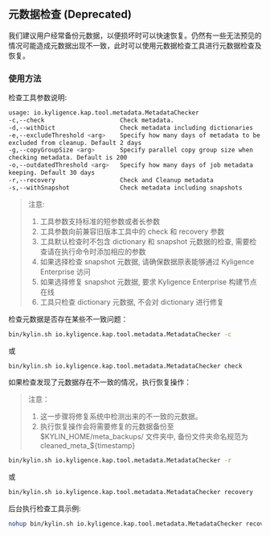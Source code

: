 ## 元数据检查 (Deprecated)

我们建议用户经常备份元数据，以便损坏时可以快速恢复。仍然有一些无法预见的情况可能造成元数据出现不一致，此时可以使用元数据检查工具进行元数据检查及恢复。

### 使用方法

检查工具参数说明:

```sh
usage: io.kyligence.kap.tool.metadata.MetadataChecker
-c,--check                     Check metadata. 
-d,--withDict                  Check metadata including dictionaries
-e,--excludeThreshold <arg>    Specify how many days of metadata to be
excluded from cleanup. Default 2 days
-g,--copyGroupSize <arg>       Specify parallel copy group size when
checking metadata. Default is 200
-o,--outdatedThreshold <arg>   Specify how many days of job metadata
keeping. Default 30 days
-r,--recovery                  Check and Cleanup metadata
-s,--withSnapshot              Check metadata including snapshots
```

> 注意: 
> 1. 工具参数支持标准的短参数或者长参数
> 2. 工具参数向前兼容旧版本工具中的 check 和 recovery 参数
> 3. 工具默认检查时不包含 dictionary 和 snapshot 元数据的检查, 需要检查请在执行命令时添加相应的参数
> 4. 如果选择检查 snapshot 元数据, 请确保数据原表能够通过 Kyligence Enterprise 访问
> 5. 如果选择修复 snapshot 元数据, 要求 Kyligence Enterprise 构建节点在线
> 6. 工具只检查 dictionary 元数据, 不会对 dictionary 进行修复

检查元数据是否存在某些不一致问题：

```sh
bin/kylin.sh io.kyligence.kap.tool.metadata.MetadataChecker -c
```

或

```sh
bin/kylin.sh io.kyligence.kap.tool.metadata.MetadataChecker check
```

如果检查发现了元数据存在不一致的情况，执行恢复操作：

> 注意：
> 1. 这一步骤将修复系统中检测出来的不一致的元数据。
> 2. 执行恢复操作会将需要修复的元数据备份至 $KYLIN_HOME/meta_backups/ 文件夹中, 备份文件夹命名规范为 cleaned_meta_\${timestamp}

```sh
bin/kylin.sh io.kyligence.kap.tool.metadata.MetadataChecker -r
```

或

```sh
bin/kylin.sh io.kyligence.kap.tool.metadata.MetadataChecker recovery
```

后台执行检查工具示例:

```sh
nohup bin/kylin.sh io.kyligence.kap.tool.metadata.MetadataChecker recovery >> /path/to/check.log 2>&1 &
```

